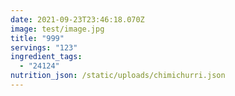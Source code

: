 ```yaml
---
date: 2021-09-23T23:46:18.070Z
image: test/image.jpg
title: "999"
servings: "123"
ingredient_tags:
  - "24124"
nutrition_json: /static/uploads/chimichurri.json
---
```

